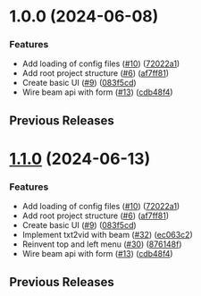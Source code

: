 # 1.0.0 (2024-06-08)


### Features

* Add loading of config files ([#10](https://github.com/acwilan/sdplat/issues/10)) ([72022a1](https://github.com/acwilan/sdplat/commit/72022a1a698e7643199b0026dd0c4f8dc3e14f82))
* Add root project structure ([#6](https://github.com/acwilan/sdplat/issues/6)) ([af7ff81](https://github.com/acwilan/sdplat/commit/af7ff8100dfde6863a98d2b375311a3d4a4e2c97))
* Create basic UI ([#9](https://github.com/acwilan/sdplat/issues/9)) ([083f5cd](https://github.com/acwilan/sdplat/commit/083f5cd53c73febdd44f5e794d112cf53ffd2404))
* Wire beam api with form ([#13](https://github.com/acwilan/sdplat/issues/13)) ([cdb48f4](https://github.com/acwilan/sdplat/commit/cdb48f428e23ffc4330af38c4465ec52cd795cb3))



## Previous Releases
# [1.1.0](https://github.com/acwilan/sdplat/compare/v1.0.0...v1.1.0) (2024-06-13)


### Features

* Add loading of config files ([#10](https://github.com/acwilan/sdplat/issues/10)) ([72022a1](https://github.com/acwilan/sdplat/commit/72022a1a698e7643199b0026dd0c4f8dc3e14f82))
* Add root project structure ([#6](https://github.com/acwilan/sdplat/issues/6)) ([af7ff81](https://github.com/acwilan/sdplat/commit/af7ff8100dfde6863a98d2b375311a3d4a4e2c97))
* Create basic UI ([#9](https://github.com/acwilan/sdplat/issues/9)) ([083f5cd](https://github.com/acwilan/sdplat/commit/083f5cd53c73febdd44f5e794d112cf53ffd2404))
* Implement txt2vid with beam ([#32](https://github.com/acwilan/sdplat/issues/32)) ([ec063c2](https://github.com/acwilan/sdplat/commit/ec063c2fa40e841d01b369828d2471108be909c4))
* Reinvent top and left menu ([#30](https://github.com/acwilan/sdplat/issues/30)) ([876148f](https://github.com/acwilan/sdplat/commit/876148f6138f503115028bb4a57ff18b3bc9a520))
* Wire beam api with form ([#13](https://github.com/acwilan/sdplat/issues/13)) ([cdb48f4](https://github.com/acwilan/sdplat/commit/cdb48f428e23ffc4330af38c4465ec52cd795cb3))



## Previous Releases

